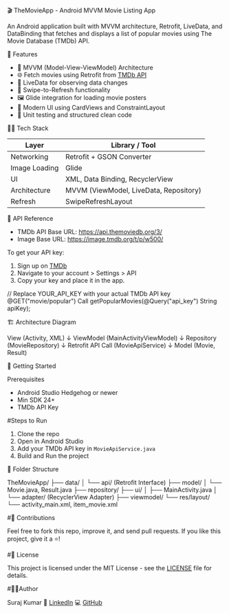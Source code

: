 🎬 TheMovieApp - Android MVVM Movie Listing App

An Android application built with MVVM architecture, Retrofit, LiveData, and DataBinding that fetches and displays a list of popular movies using The Movie Database (TMDb) API.


📱 Features

- 🧰 MVVM (Model-View-ViewModel) Architecture
- 🌐 Fetch movies using Retrofit from [TMDb API](https://www.themoviedb.org/)
- 📡 LiveData for observing data changes
- 🔄 Swipe-to-Refresh functionality
- 🖼️ Glide integration for loading movie posters
- 💅 Modern UI using CardViews and ConstraintLayout
- 🧪 Unit testing and structured clean code


🧑‍💻 Tech Stack

| Layer         | Library / Tool           |
|---------------|--------------------------|
| Networking    | Retrofit + GSON Converter|
| Image Loading | Glide                    |
| UI            | XML, Data Binding, RecyclerView |
| Architecture  | MVVM (ViewModel, LiveData, Repository) |
| Refresh       | SwipeRefreshLayout       |



🔌 API Reference

- TMDb API Base URL: https://api.themoviedb.org/3/
- Image Base URL: https://image.tmdb.org/t/p/w500/

To get your API key:
1. Sign up on [TMDb](https://www.themoviedb.org/)
2. Navigate to your account > Settings > API
3. Copy your key and place it in the app.


// Replace YOUR_API_KEY with your actual TMDb API key
@GET("movie/popular")
Call<Result> getPopularMovies(@Query("api_key") String apiKey);


🏗️ Architecture Diagram

View (Activity, XML)
     ↓
ViewModel (MainActivityViewModel)
     ↓
Repository (MovieRepository)
     ↓
Retrofit API Call (MovieApiService)
     ↓
Model (Movie, Result)


🚀 Getting Started

Prerequisites

* Android Studio Hedgehog or newer
* Min SDK 24+
* TMDb API Key

#Steps to Run

1. Clone the repo
2. Open in Android Studio
3. Add your TMDb API key in `MovieApiService.java`
4. Build and Run the project


📂 Folder Structure

TheMovieApp/
├── data/
│   └── api/ (Retrofit Interface)
├── model/
│   └── Movie.java, Result.java
├── repository/
├── ui/
│   ├── MainActivity.java
│   └── adapter/ (RecyclerView Adapter)
├── viewmodel/
└── res/layout/
    └── activity_main.xml, item_movie.xml


#🤝 Contributions

Feel free to fork this repo, improve it, and send pull requests. If you like this project, give it a ⭐!


#📄 License

This project is licensed under the MIT License - see the [LICENSE](LICENSE) file for details.


#🙋‍♂️Author

Suraj Kumar
📧 [LinkedIn](https://www.linkedin.com/in/surajvansh12)
💻 [GitHub](https://github.com/surajpsk12)


